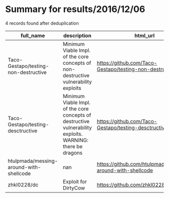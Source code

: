 
# Summary for results/2016/12/06
    
4 records found after deduplication

| full_name | description | html_url | matched_list | matched_count | pushed_at | size | stargazers_count | language | forks_count |
|-----------------------------------------|------------------------------------------------------------------------------------------------------------|------------------------------------------------------------|----------------|-----------------|---------------------------|--------|--------------------|------------|---------------|
| Taco-Gestapo/testing-non-destructive | Minimum Viable Impl. of the core concepts of non-destructive vulnerability exploits | https://github.com/Taco-Gestapo/testing-non-destructive | ['exploit'] | 1 | 2016-12-06 01:53:31+00:00 | 7 | 0 | | 0 |
| Taco-Gestapo/testing-desctructive | Minimum Viable Impl. of the core concepts of destructive vulnerability exploits. WARNING: there be dragons | https://github.com/Taco-Gestapo/testing-desctructive | ['exploit'] | 1 | 2016-12-06 01:56:20+00:00 | 1 | 0 | | 0 |
| htulpmada/messing-around-with-shellcode | nan | https://github.com/htulpmada/messing-around-with-shellcode | ['shellcode'] | 1 | 2016-12-06 16:11:45+00:00 | 2 | 0 | C | 0 |
| zhkl0228/dc | Exploit for DirtyCow | https://github.com/zhkl0228/dc | ['exploit'] | 1 | 2016-12-06 18:00:51+00:00 | 3 | 0 | C | 1 |
